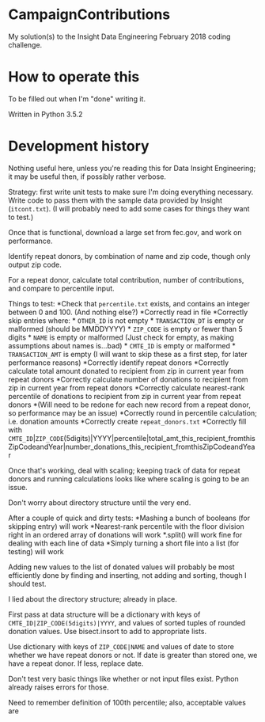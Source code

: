 # CampaignContributions
My solution(s) to the Insight Data Engineering February 2018 coding challenge.



# How to operate this

To be filled out when I'm "done" writing it.

Written in Python 3.5.2



# Development history

Nothing useful here, unless you're reading this for Data Insight Engineering; it may be useful then, if possibly rather verbose.


Strategy: first write unit tests to make sure I'm doing everything necessary.
Write code to pass them with the sample data provided by Insight (`itcont.txt`).
(I will probably need to add some cases for things they want to test.)

Once that is functional, download a large set from fec.gov, and work on performance.

Identify repeat donors, by combination of name and zip code, though only output zip code.

For a repeat donor, calculate total contribution, number of contributions, and compare to percentile input.

Things to test:
*Check that `percentile.txt` exists, and contains an integer between 0 and 100. (And nothing else?)
*Correctly read in file
*Correctly skip entries where:
        * `OTHER_ID` is not empty
        * `TRANSACTION_DT` is  empty or malformed (should be MMDDYYYY)
        * `ZIP_CODE` is empty or fewer than 5 digits
        * `NAME` is empty or malformed (Just check for empty, as making assumptions about names is...bad)
        * `CMTE_ID` is empty or malformed
        * `TRANSACTION_AMT` is empty
        (I will want to skip these as a first step, for later performance reasons)
*Correctly identify repeat donors
*Correctly calculate total amount donated to recipient from zip in current year from repeat donors
*Correctly calculate number of donations to recipient from zip in current year from repeat donors
*Correctly calculate nearest-rank percentile of donations to recipient from zip in current year from repeat donors
        *(Will need to be redone for each new record from a repeat donor, so performance may be an issue)
*Correctly round in percentile calculation; i.e. donation amounts
*Correctly create `repeat_donors.txt`
        *Correctly fill with `CMTE_ID`|`ZIP_CODE`(5digits)|YYYY|percentile|total_amt_this_recipient_fromthisZipCodeandYear|number_donations_this_recipient_fromthisZipCodeandYear


Once that's working, deal with scaling; keeping track of data for repeat donors and running calculations looks like where scaling is going to be an issue.

Don't worry about directory structure until the very end.

After a couple of quick and dirty tests:
*Mashing a bunch of booleans (for skipping entry) will work
*Nearest-rank percentile with the floor division right in an ordered array of donations will work
*.split() will work fine for dealing with each line of data
*Simply turning a short file into a list (for testing) will work

Adding new values to the list of donated values will probably be most efficiently done by finding and inserting, not adding and sorting, though I should test.

I lied about the directory structure; already in place.

First pass at data structure will be a dictionary with keys of `CMTE_ID|ZIP_CODE(5digits)|YYYY`, and values of sorted tuples of rounded donation values.
Use bisect.insort to add to appropriate lists.

Use dictionary with keys of `ZIP_CODE|NAME` and values of date to store whether we have repeat donors or not. If date is greater than stored one, we have a repeat donor. If less, replace date.

Don't test very basic things like whether or not input files exist. Python already raises errors for those.

Need to remember definition of 100th percentile; also, acceptable values are 


